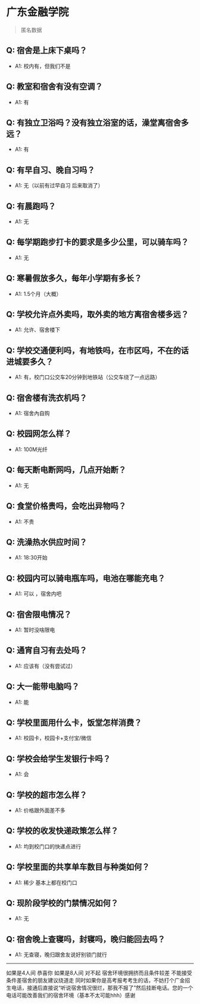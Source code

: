 # 广东金融学院
> 匿名数据
## Q: 宿舍是上床下桌吗？
- A1: 校内有，但我们不是
## Q: 教室和宿舍有没有空调？
- A1: 有
## Q: 有独立卫浴吗？没有独立浴室的话，澡堂离宿舍多远？
- A1: 有
## Q: 有早自习、晚自习吗？
- A1: 无（以前有过早自习 后来取消了）
## Q: 有晨跑吗？
- A1: 无
## Q: 每学期跑步打卡的要求是多少公里，可以骑车吗？
- A1: 无
## Q: 寒暑假放多久，每年小学期有多长？
- A1: 1.5个月（大概）
## Q: 学校允许点外卖吗，取外卖的地方离宿舍楼多远？
- A1: 允许、宿舍楼下
## Q: 学校交通便利吗，有地铁吗，在市区吗，不在的话进城要多久？
- A1: 有，校门口公交车20分钟到地铁站（公交车绕了一点远路）
## Q: 宿舍楼有洗衣机吗？
- A1: 宿舍內自购
## Q: 校园网怎么样？
- A1: 100M光纤
## Q: 每天断电断网吗，几点开始断？
- A1: 无
## Q: 食堂价格贵吗，会吃出异物吗？
- A1: 不贵
## Q: 洗澡热水供应时间？
- A1: 18:30开始
## Q: 校园内可以骑电瓶车吗，电池在哪能充电？
- A1: 可以 ，宿舍内吧
## Q: 宿舍限电情况？
- A1: 暂时没啥限电
## Q: 通宵自习有去处吗？
- A1: 应该有（没有尝试过）
## Q: 大一能带电脑吗？
- A1: 能
## Q: 学校里面用什么卡，饭堂怎样消费？
- A1: 校园卡，校园卡+支付宝/微信
## Q: 学校会给学生发银行卡吗？
- A1: 会
## Q: 学校的超市怎么样？
- A1: 价格跟外面差不多
## Q: 学校的收发快递政策怎么样？
- A1: 均到校门口的快递点进行
## Q: 学校里面的共享单车数目与种类如何？
- A1: 稀少 基本上都在校门口
## Q: 现阶段学校的门禁情况如何？
- A1: 无
## Q: 宿舍晚上查寝吗，封寝吗，晚归能回去吗？
- A1: 无查寝，晚归跟舍友说好别锁门就行
***
如果是4人间 恭喜你
如果是8人间 对不起 宿舍环境很拥挤而且条件较差
不能接受条件差宿舍的朋友建议绕道走
同时如果你是高考报考考生的话，不妨打个广金招生电话，接通后直接说“听说宿舍情况很烂，那我不报了”然后挂断电话。您的一个电话可能改善我们的宿舍环境（基本不太可能hhh）感谢